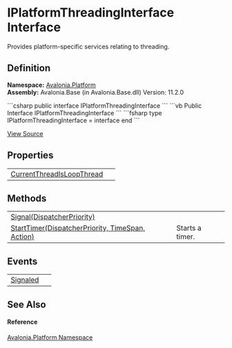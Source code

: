 # IPlatformThreadingInterface Interface


Provides platform-specific services relating to threading.



## Definition
**Namespace:** <a href="N_Avalonia_Platform">Avalonia.Platform</a>  
**Assembly:** Avalonia.Base (in Avalonia.Base.dll) Version: 11.2.0

<Tabs groupId="api-code-preview">
<TabItem value="csharp" label="C#">
```csharp
public interface IPlatformThreadingInterface
```
</TabItem>
<TabItem value="vb" label="VB">
```vb
Public Interface IPlatformThreadingInterface
```
</TabItem>
<TabItem value="fsharp" label="F#">
```fsharp
type IPlatformThreadingInterface = interface end
```
</TabItem>
</Tabs>



<a href="https://github.com/AvaloniaUI/Avalonia/tree/master/src/Avalonia.Base/Platform/IPlatformThreadingInterface.cs" title="View the source code">View Source</a>



## Properties
<table>
<tr>
<td><a href="P_Avalonia_Platform_IPlatformThreadingInterface_CurrentThreadIsLoopThread">CurrentThreadIsLoopThread</a></td>
<td> </td>
</tr>
</table>

## Methods
<table>
<tr>
<td><a href="M_Avalonia_Platform_IPlatformThreadingInterface_Signal">Signal(DispatcherPriority)</a></td>
<td> </td>
</tr>
<tr>
<td><a href="M_Avalonia_Platform_IPlatformThreadingInterface_StartTimer">StartTimer(DispatcherPriority, TimeSpan, Action)</a></td>
<td>Starts a timer.</td>
</tr>
</table>

## Events
<table>
<tr>
<td><a href="E_Avalonia_Platform_IPlatformThreadingInterface_Signaled">Signaled</a></td>
<td> </td>
</tr>
</table>

## See Also


#### Reference
<a href="N_Avalonia_Platform">Avalonia.Platform Namespace</a>  
